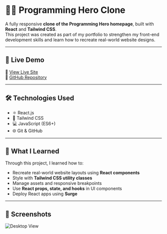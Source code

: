 # 🧑‍💻 Programming Hero Clone

A fully responsive **clone of the Programming Hero homepage**, built with **React** and **Tailwind CSS**.  
This project was created as part of my portfolio to strengthen my front-end development skills and learn how to recreate real-world website designs.

---

## 🚀 Live Demo

🔗 [View Live Site](https://myph.surge.sh/)  
🔗 [GitHub Repository](https://github.com/naims6/Programing-Hero)

---

## 🛠️ Technologies Used

- ⚛️ React.js
- 🎨 Tailwind CSS
- 💻 JavaScript (ES6+)
- 🌐 Git & GitHub

---

## 🎯 What I Learned

Through this project, I learned how to:

- Recreate real-world website layouts using **React components**
- Style with **Tailwind CSS utility classes**
- Manage assets and responsive breakpoints
- Use **React props, state, and hooks** in UI components
- Deploy React apps using **Surge**

---

## 📸 Screenshots

![Desktop View](/webpage/ph-homepage.png)
